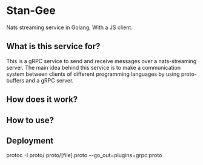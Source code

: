 # Stan-Gee
Nats streaming service in Golang, With a JS client.

## What is this service for?
This is a gRPC service to send and receive messages over a nats-streaming
server. The main idea behind this service is to make a communication system
between clients of different programming languages by using proto-buffers 
and a gRPC server.

## How does it work?

## How to use?

## Deployment

protoc -I proto/ proto/[file].proto --go_out=plugins=grpc:proto